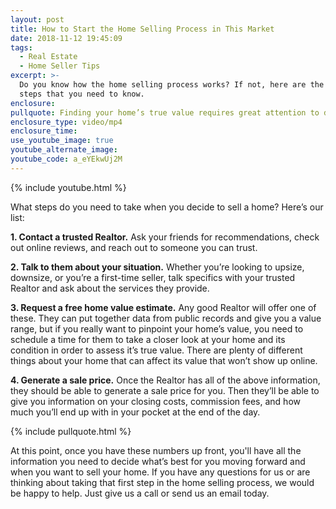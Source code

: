 ```yaml
---
layout: post
title: How to Start the Home Selling Process in This Market
date: 2018-11-12 19:45:09
tags:
  - Real Estate
  - Home Seller Tips
excerpt: >-
  Do you know how the home selling process works? If not, here are the first few
  steps that you need to know.
enclosure:
pullquote: Finding your home’s true value requires great attention to detail.
enclosure_type: video/mp4
enclosure_time:
use_youtube_image: true
youtube_alternate_image:
youtube_code: a_eYEkwUj2M
---
```


{% include youtube.html %}

What steps do you need to take when you decide to sell a home? Here’s our list:

**1. Contact a trusted Realtor.** Ask your friends for recommendations, check out online reviews, and reach out to someone you can trust.

**2. Talk to them about your situation.** Whether you’re looking to upsize, downsize, or you’re a first-time seller, talk specifics with your trusted Realtor and ask about the services they provide.

**3. Request a free home value estimate.** Any good Realtor will offer one of these. They can put together data from public records and give you a value range, but if you really want to pinpoint your home’s value, you need to schedule a time for them to take a closer look at your home and its condition in order to assess it’s true value. There are plenty of different things about your home that can affect its value that won’t show up online.

**4. Generate a sale price.** Once the Realtor has all of the above information, they should be able to generate a sale price for you. Then they’ll be able to give you information on your closing costs, commission fees, and how much you’ll end up with in your pocket at the end of the day.

{% include pullquote.html %}

At this point, once you have these numbers up front, you'll have all the information you need to decide what’s best for you moving forward and when you want to sell your home. If you have any questions for us or are thinking about taking that first step in the home selling process, we would be happy to help. Just give us a call or send us an email today.

&nbsp;